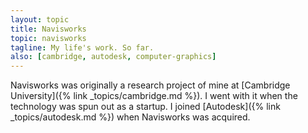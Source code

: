 ```yaml
---
layout: topic
title: Navisworks
topic: navisworks
tagline: My life's work. So far. 
also: [cambridge, autodesk, computer-graphics]
---
```


Navisworks was originally a research project of mine at [Cambridge University]({% link _topics/cambridge.md %}). I went with it when the technology was spun out as a startup. I joined [Autodesk]({% link _topics/autodesk.md %}) when Navisworks was acquired.